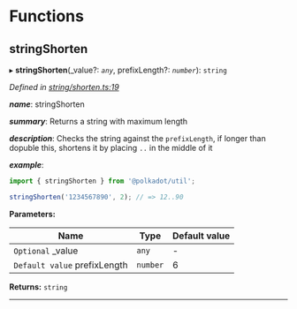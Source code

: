 

# Functions

<a id="stringshorten"></a>

##  stringShorten

▸ **stringShorten**(_value?: *`any`*, prefixLength?: *`number`*): `string`

*Defined in [string/shorten.ts:19](https://github.com/polkadot-js/common/blob/5bc4ea2/packages/util/src/string/shorten.ts#L19)*

*__name__*: stringShorten

*__summary__*: Returns a string with maximum length

*__description__*: Checks the string against the `prefixLength`, if longer than dopuble this, shortens it by placing `..` in the middle of it

*__example__*:   

```javascript
import { stringShorten } from '@polkadot/util';

stringShorten('1234567890', 2); // => 12..90
```

**Parameters:**

| Name | Type | Default value |
| ------ | ------ | ------ |
| `Optional` _value | `any` | - |
| `Default value` prefixLength | `number` | 6 |

**Returns:** `string`

___

